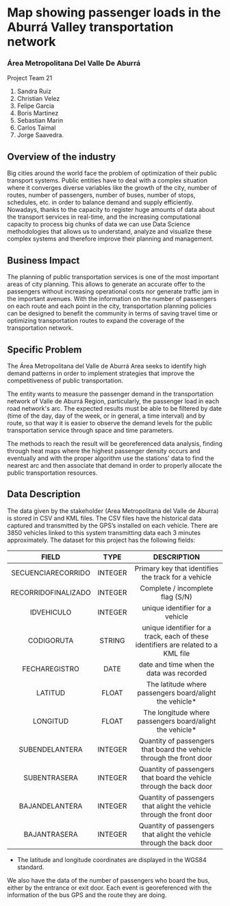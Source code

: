 # Map showing passenger loads in the Aburrá Valley transportation network
### Área Metropolitana Del Valle De Aburrá
Project Team 21

1. Sandra Ruiz
2. Christian Velez
3. Felipe Garcia
4. Boris Martinez
5. Sebastian Marin
6. Carlos Taimal
7. Jorge Saavedra.

## Overview of the industry

Big cities around the world face the problem of optimization of their public transport systems. Public entities have to deal with a complex situation where it converges diverse variables like the growth of the city, number of routes, number of passengers, number of buses, number of stops, schedules, etc. in order to balance demand and supply efficiently. Nowadays, thanks to the capacity to register huge amounts of data about the transport services in real-time, and the increasing computational capacity to process big chunks of data we can use Data Science methodologies that allows us to understand, analyze and visualize these complex systems and therefore improve their planning and management.

## Business Impact

The planning of public transportation services is one of the most important areas of city planning. This allows to generate an accurate offer to the passengers without increasing operational costs nor generate traffic jam in the important avenues. With the information on the number of passengers on each route and each point in the city, transportation planning policies can be designed to benefit the community in terms of saving travel time or optimizing transportation routes to expand the coverage of the transportation network.

## Specific Problem

The Área Metropolitana del Valle de Aburrá Area seeks to identify high demand patterns in order to implement strategies that improve the competitiveness of public transportation.

The entity wants to measure the passenger demand in the transportation network of Valle de Aburrá Region, particularly, the passenger load in each road network's arc. The expected results must be able to be filtered by date (time of the day, day of the week, or in general, a time interval) and by route, so that way it is easier to observe the demand levels for the public transportation service through space and time parameters.

The methods to reach the result will be georeferenced data analysis, finding through heat maps where the highest passenger density occurs and eventually and with the proper algorithm use the stations' data to find the nearest arc and then associate that demand in order to properly allocate the public transportation resources.


## Data Description

The data given by the stakeholder (Area Metropolitana del Valle de Aburra) is stored in CSV and KML files.
The CSV files have the historical data captured and transmitted by the GPS’s installed on each vehicle. There are 3850 vehicles linked to this system transmitting data each 3 minutes approximately. The dataset for this project has the following fields:

|        FIELD        |   TYPE  |                                    DESCRIPTION                                    |
|:-------------------:|:-------:|:---------------------------------------------------------------------------------:|
| SECUENCIARECORRIDO  | INTEGER | Primary key that identifies the track for a vehicle                               |
| RECORRIDOFINALIZADO | INTEGER | Complete / incomplete flag (S/N)                                                  |
| IDVEHICULO          | INTEGER | unique identifier for a vehicle                                                   |
| CODIGORUTA          | STRING  | unique identifier for a track, each of these identifiers are related to a KML file|
| FECHAREGISTRO       | DATE    | date and time when the data was recorded                                          |
| LATITUD             | FLOAT   | The latitude where passengers board/alight the vehicle*                           |
| LONGITUD            | FLOAT   | The longitude where passengers board/alight the vehicle*                          |
| SUBENDELANTERA      | INTEGER | Quantity of passengers that board the vehicle through the front door              |
| SUBENTRASERA        | INTEGER | Quantity of passengers that board the vehicle through the back door               |
| BAJANDELANTERA      | INTEGER | Quantity of passengers that alight the vehicle through the front door             |
| BAJANTRASERA        | INTEGER | Quantity of passengers that alight the vehicle through the back door              |

* The latitude and longitude coordinates are displayed in the WGS84 standard.

We also have the data of the number of passengers who board the bus, either by the entrance or exit door. Each event is georeferenced with the information of the bus GPS and the route they are doing.







